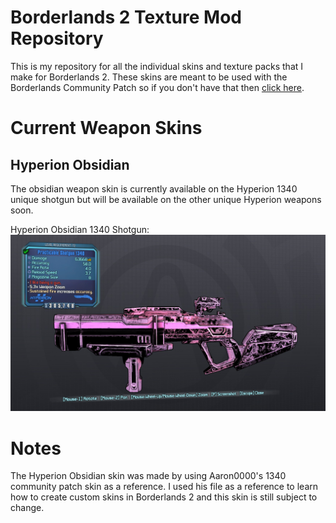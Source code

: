Borderlands 2 Texture Mod Repository
==============================

This is my repository for all the individual skins and texture packs that I make for Borderlands 2.
These skins are meant to be used with the Borderlands Community Patch so if you don't have that
then [click here](https://www.youtube.com/watch?v=e68MFnAuIPQ).

Current Weapon Skins
==================

## Hyperion Obsidian
The obsidian weapon skin is currently available on the Hyperion 1340 unique shotgun but will be available
on the other unique Hyperion weapons soon.

Hyperion Obsidian 1340 Shotgun:
![Obsidian Skin](https://github.com/barrolskii/TextureMods/blob/master/HyperionObsidian/1340Obsidian_v2BW.jpg)


Notes
=====
The Hyperion Obsidian skin was made by using Aaron0000's 1340 community patch skin as a reference. I used his file as a reference to learn how to create custom skins in Borderlands 2 and this skin is still subject to change.
